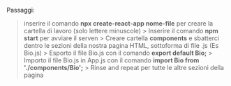 Passaggi:
> inserire il comando **npx create-react-app nome-file** per creare la cartella di lavoro (solo lettere minuscole)
    > Inserire il comando **npm start** per avviare il serven
    > Creare cartella **components** e sbatterci dentro le sezioni della nostra pagina HTML, sottoforma di file .js (Es Bio.js)
    > Esporto il file Bio.js con il comando **export default Bio;**
    > Importo il file Bio.js in App.js con il comando **import Bio from './components/Bio';**
    > Rinse and repeat per tutte le altre sezioni della pagina







